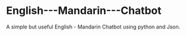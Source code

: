 # English---Mandarin---Chatbot
A simple but useful English - Mandarin Chatbot using python and Json.
